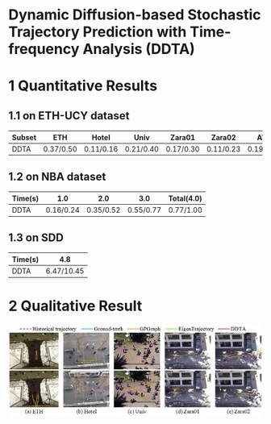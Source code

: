 ﻿Dynamic Diffusion-based Stochastic Trajectory Prediction with Time-frequency Analysis (DDTA)
 ===
 
# 1 Quantitative Results
## 1.1 on ETH-UCY dataset
 Subset    | ETH       | Hotel     | Univ      | Zara01    | Zara02    | AVG
---------- |:---------:|:---------:|:---------:|:---------:|:---------:|:---------:
 DDTA      | 0.37/0.50 | 0.11/0.16 | 0.21/0.40 | 0.17/0.30 | 0.11/0.23 | 0.19/0.32

 ## 1.2 on NBA dataset
Time(s)    | 1.0       | 2.0       | 3.0       | Total(4.0)    
---------- |:---------:|:---------:|:---------:|:---------:
 DDTA      | 0.16/0.24 | 0.35/0.52 | 0.55/0.77 | 0.77/1.00

 ## 1.3 on SDD
 Time(s)   | 4.8       
---------- |:---------:
 DDTA      | 6.47/10.45 

 # 2 Qualitative Result
 ![image](https://github.com/mjq-520/DDTA-Trajectory-Prediction-V1.0/blob/main/results/Fig1.jpg)
